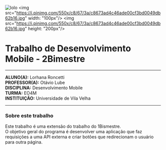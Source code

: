 ![lolo](https://i.pinimg.com/550x/c8/67/3a/c8673ad4c46ade00cf3bd0049db62b16.jpg)
<img src="https://i.pinimg.com/550x/c8/67/3a/c8673ad4c46ade00cf3bd0049db62b16.jpg"
     width: "100px"/>
<img src="https://i.pinimg.com/550x/c8/67/3a/c8673ad4c46ade00cf3bd0049db62b16.jpg"
     height: "200px"/>

# Trabalho de Desenvolvimento Mobile - 2Bimestre

---
**ALUNO(A):** Lorhana Roncetti  
**PROFESSOR(A):** Otávio Lube  
**DISCIPLINA:** Desenvolvimento Mobile  
**TURMA:** EO4M  
**INSTITUIÇÃO:** Universidade de Vila Velha

---

### Sobre este trabalho
Este trabalho é uma extensão do trabalho do 1Bismestre.  
O objetivo geral do programa é desenvolver uma aplicação que faz requisições a uma API externa e criar botões que redirecionam o usuário para outra página.
